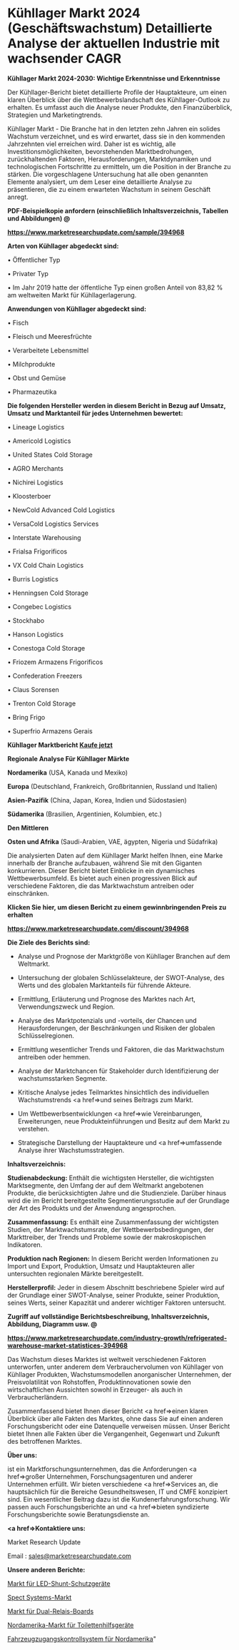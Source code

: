 # Kühllager Markt 2024 (Geschäftswachstum) Detaillierte Analyse der aktuellen Industrie mit wachsender CAGR

<strong>Kühllager Markt 2024-2030: Wichtige Erkenntnisse und Erkenntnisse</strong>

Der Kühllager-Bericht bietet detaillierte Profile der Hauptakteure, um einen klaren Überblick über die Wettbewerbslandschaft des Kühllager-Outlook zu erhalten. Es umfasst auch die Analyse neuer Produkte, den Finanzüberblick, Strategien und Marketingtrends.

Kühllager Markt - Die Branche hat in den letzten zehn Jahren ein solides Wachstum verzeichnet, und es wird erwartet, dass sie in den kommenden Jahrzehnten viel erreichen wird. Daher ist es wichtig, alle Investitionsmöglichkeiten, bevorstehenden Marktbedrohungen, zurückhaltenden Faktoren, Herausforderungen, Marktdynamiken und technologischen Fortschritte zu ermitteln, um die Position in der Branche zu stärken. Die vorgeschlagene Untersuchung hat alle oben genannten Elemente analysiert, um dem Leser eine detaillierte Analyse zu präsentieren, die zu einem erwarteten Wachstum in seinem Geschäft anregt.



<strong><b>PDF-Beispielkopie anfordern (einschließlich Inhaltsverzeichnis, Tabellen und Abbildungen) @ </b></strong>

<strong><a href=https://www.marketresearchupdate.com/sample/394968>

<strong>https://www.marketresearchupdate.com/sample/394968</u></a></strong></strong>



<strong>Arten von Kühllager abgedeckt sind:</strong>

• Öffentlicher Typ

• Privater Typ

• Im Jahr 2019 hatte der öffentliche Typ einen großen Anteil von 83,82 % am weltweiten Markt für Kühllagerlagerung.



<strong>Anwendungen von Kühllager abgedeckt sind:</strong>

• Fisch

• Fleisch und Meeresfrüchte

• Verarbeitete Lebensmittel

• Milchprodukte

• Obst und Gemüse

• Pharmazeutika



<strong>Die folgenden Hersteller werden in diesem Bericht in Bezug auf Umsatz, Umsatz und Marktanteil für jedes Unternehmen bewertet:</strong>

• Lineage Logistics

• Americold Logistics

• United States Cold Storage

• AGRO Merchants

• Nichirei Logistics

• Kloosterboer

• NewCold Advanced Cold Logistics

• VersaCold Logistics Services

• Interstate Warehousing

• Frialsa Frigorificos

• VX Cold Chain Logistics

• Burris Logistics

• Henningsen Cold Storage

• Congebec Logistics

• Stockhabo

• Hanson Logistics

• Conestoga Cold Storage

• Friozem Armazens Frigorificos

• Confederation Freezers

• Claus Sorensen

• Trenton Cold Storage

• Bring Frigo

• Superfrio Armazens Gerais



<strong>Kühllager Marktbericht <a href=https://www.marketresearchupdate.com/buynow/394968>Kaufe jetzt</a></strong>



<strong>Regionale Analyse Für Kühllager Märkte</strong>



<strong>Nordamerika</strong> (USA, Kanada und Mexiko)



<strong>Europa</strong> (Deutschland, Frankreich, Großbritannien, Russland und Italien)



<strong>Asien-Pazifik</strong> (China, Japan, Korea, Indien und Südostasien)



<strong>Südamerika</strong> (Brasilien, Argentinien, Kolumbien, etc.)



<strong>Den Mittleren</strong> 

<strong>Osten und Afrika</strong> (Saudi-Arabien, VAE, ägypten, Nigeria und Südafrika)

Die analysierten Daten auf dem Kühllager Markt helfen Ihnen, eine Marke innerhalb der Branche aufzubauen, während Sie mit den Giganten konkurrieren. Dieser Bericht bietet Einblicke in ein dynamisches Wettbewerbsumfeld. Es bietet auch einen progressiven Blick auf verschiedene Faktoren, die das Marktwachstum antreiben oder einschränken.



<strong>Klicken Sie hier, um diesen Bericht zu einem gewinnbringenden Preis zu erhalten
</strong>

<strong><a href=https://www.marketresearchupdate.com/discount/394968>https://www.marketresearchupdate.com/discount/394968</b></u></strong></a>



<strong>Die Ziele des Berichts sind:</strong>

- Analyse und Prognose der Marktgröße von Kühllager Branchen auf dem Weltmarkt.

- Untersuchung der globalen Schlüsselakteure, der SWOT-Analyse, des Werts und des globalen Marktanteils für führende Akteure.

- Ermittlung, Erläuterung und Prognose des Marktes nach Art, Verwendungszweck und Region.

- Analyse des Marktpotenzials und -vorteils, der Chancen und Herausforderungen, der Beschränkungen und Risiken der globalen Schlüsselregionen.

- Ermittlung wesentlicher Trends und Faktoren, die das Marktwachstum antreiben oder hemmen.

- Analyse der Marktchancen für Stakeholder durch Identifizierung der wachstumsstarken Segmente.

- Kritische Analyse jedes Teilmarktes hinsichtlich des individuellen Wachstumstrends <a href=>und</a> seines Beitrags zum Markt.

- Um Wettbewerbsentwicklungen <a href=>wie</a> Vereinbarungen, Erweiterungen, neue Produkteinführungen und Besitz auf dem Markt zu verstehen.

- Strategische Darstellung der Hauptakteure und <a href=>umfas</a>sende Analyse ihrer Wachstumsstrategien.



<strong>Inhaltsverzeichnis:</strong>



<strong>Studienabdeckung:</strong> Enthält die wichtigsten Hersteller, die wichtigsten Marktsegmente, den Umfang der auf dem Weltmarkt angebotenen Produkte, die berücksichtigten Jahre und die Studienziele. Darüber hinaus wird die im Bericht bereitgestellte Segmentierungsstudie auf der Grundlage der Art des Produkts und der Anwendung angesprochen.



<strong>Zusammenfassung:</strong> Es enthält eine Zusammenfassung der wichtigsten Studien, der Marktwachstumsrate, der Wettbewerbsbedingungen, der Markttreiber, der Trends und Probleme sowie der makroskopischen Indikatoren.



<strong>Produktion nach Regionen:</strong> In diesem Bericht werden Informationen zu Import und Export, Produktion, Umsatz und Hauptakteuren aller untersuchten regionalen Märkte bereitgestellt.



<strong>Herstellerprofil:</strong> Jeder in diesem Abschnitt beschriebene Spieler wird auf der Grundlage einer SWOT-Analyse, seiner Produkte, seiner Produktion, seines Werts, seiner Kapazität und anderer wichtiger Faktoren untersucht.



<strong><b>Zugriff auf vollständige Berichtsbeschreibung, Inhaltsverzeichnis, Abbildung, Diagramm usw. @ </b></strong>

<strong><a href=https://www.marketresearchupdate.com/industry-growth/refrigerated-warehouse-market-statistices-394968>https://www.marketresearchupdate.com/industry-growth/refrigerated-warehouse-market-statistices-394968</a></strong>

Das Wachstum dieses Marktes ist weltweit verschiedenen Faktoren unterworfen, unter anderem dem Verbrauchervolumen von Kühllager von Kühllager Produkten, Wachstumsmodellen anorganischer Unternehmen, der Preisvolatilität von Rohstoffen, Produktinnovationen sowie den wirtschaftlichen Aussichten sowohl in Erzeuger- als auch in Verbraucherländern.

Zusammenfassend bietet Ihnen dieser Bericht <a href=>einen</a> klaren Überblick über alle Fakten des Marktes, ohne dass Sie auf einen anderen Forschungsbericht oder eine Datenquelle verweisen müssen. Unser Bericht bietet Ihnen alle Fakten über die Vergangenheit, Gegenwart und Zukunft des betroffenen Marktes.



<strong>Über uns:</strong>

 ist ein Marktforschungsunternehmen, das die Anforderungen <a href=>großer</a> Unternehmen, Forschungsagenturen und anderer Unternehmen erfüllt. Wir bieten verschiedene <a href=>Services</a> an, die hauptsächlich für die Bereiche Gesundheitswesen, IT und CMFE konzipiert sind. Ein wesentlicher Beitrag dazu ist die Kundenerfahrungsforschung. Wir passen auch Forschungsberichte an und <a href=>bieten</a> syndizierte Forschungsberichte sowie Beratungsdienste an.



<strong><a href=>Kontaktiere uns:</a></strong>

Market Research Update

Email : sales@marketresearchupdate.com



<strong>Unsere anderen Berichte:</strong>

<a href=https://www.linkedin.com/pulse/led-shunt-protectors-market-expects-see-significant>Markt für LED-Shunt-Schutzgeräte</a>

<a href=https://www.linkedin.com/pulse/spect-systems-market-opportunities-stay-ahead>Spect Systems-Markt</a>

<a href=https://www.linkedin.com/pulse/dual-relay-board-market-research-report-reveals>Markt für Dual-Relais-Boards</a>

<a href=https://www.linkedin.com/pulse/north-america-toilet-assist-devices-market-2023-2030-explained>Nordamerika-Markt für Toilettenhilfsgeräte</a>

<a href=https://www.linkedin.com/pulse/north-america-vehicle-access-control-system>Fahrzeugzugangskontrollsystem für Nordamerika</a>"
